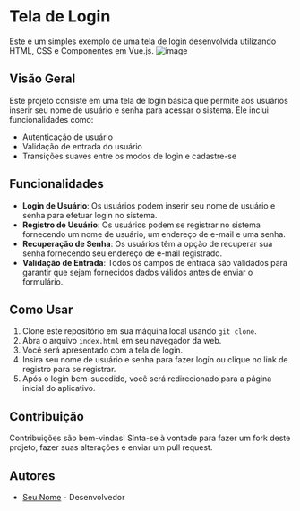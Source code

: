 # Tela de Login

Este é um simples exemplo de uma tela de login desenvolvida utilizando HTML, CSS e Componentes em Vue.js.
![image](https://github.com/Sheila724/Componente/assets/135647046/f7661f42-4511-47c1-abca-117f4e272a2e)

## Visão Geral

Este projeto consiste em uma tela de login básica que permite aos usuários inserir seu nome de usuário e senha para acessar o sistema. Ele inclui funcionalidades como:

- Autenticação de usuário
- Validação de entrada do usuário
- Transições suaves entre os modos de login e cadastre-se

## Funcionalidades

- **Login de Usuário**: Os usuários podem inserir seu nome de usuário e senha para efetuar login no sistema.
- **Registro de Usuário**: Os usuários podem se registrar no sistema fornecendo um nome de usuário, um endereço de e-mail e uma senha.
- **Recuperação de Senha**: Os usuários têm a opção de recuperar sua senha fornecendo seu endereço de e-mail registrado.
- **Validação de Entrada**: Todos os campos de entrada são validados para garantir que sejam fornecidos dados válidos antes de enviar o formulário.

## Como Usar

1. Clone este repositório em sua máquina local usando `git clone`.
2. Abra o arquivo `index.html` em seu navegador da web.
3. Você será apresentado com a tela de login.
4. Insira seu nome de usuário e senha para fazer login ou clique no link de registro para se registrar.
5. Após o login bem-sucedido, você será redirecionado para a página inicial do aplicativo.

## Contribuição

Contribuições são bem-vindas! Sinta-se à vontade para fazer um fork deste projeto, fazer suas alterações e enviar um pull request.

## Autores

- [Seu Nome](https://github.com/Sheila724) - Desenvolvedor

